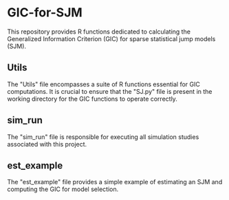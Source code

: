 # GIC-for-SJM
This repository provides R functions dedicated to calculating the Generalized Information Criterion (GIC) for sparse statistical jump models (SJM). 

## Utils
The "Utils" file encompasses a suite of R functions essential for GIC computations. It is crucial to ensure that the "SJ.py" file is present in the working directory for the GIC functions to operate correctly.

## sim_run
The "sim_run" file is responsible for executing all simulation studies associated with this project. 

## est_example
The "est_example" file provides a simple example of estimating an SJM and computing the GIC for model selection.